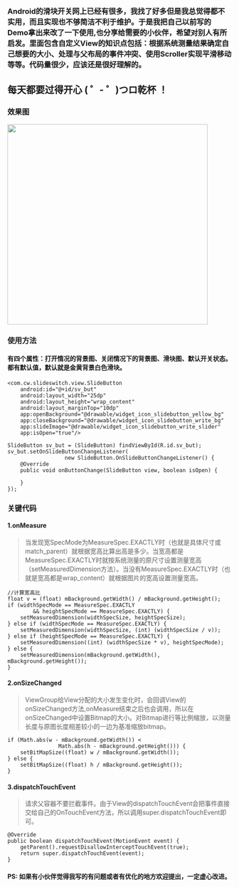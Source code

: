 ### Android的滑块开关网上已经有很多，我找了好多但是我总觉得都不实用，而且实现也不够简洁不利于维护。于是我把自己以前写的Demo拿出来改了一下使用,也分享给需要的小伙伴，希望对别人有所启发。里面包含自定义View的知识点包括：根据系统测量结果确定自己想要的大小、处理与父布局的事件冲突、使用Scroller实现平滑移动等等。代码量很少，应该还是很好理解的。

## 每天都要过得开心 ( ゜- ゜)つロ乾杯 ！


### 效果图
<img src="http://otjav6lvw.bkt.clouddn.com/17-7-23/80966843.jpg" width="450"/>

### 使用方法
#### 有四个属性：打开情况的背景图、关闭情况下的背景图、滑块图、默认开关状态。都有默认值，默认就是金黄背景白色滑块。
```
<com.cw.slideswitch.view.SlideButton
    android:id="@+id/sv_but"
    android:layout_width="25dp"
    android:layout_height="wrap_content"
    android:layout_marginTop="10dp"
    app:openBackground="@drawable/widget_icon_slidebutton_yellow_bg"
    app:closeBackground="@drawable/widget_icon_slidebutton_write_bg"
    app:slideImage="@drawable/widget_icon_slidebutton_write_slider"
    app:isOpen="true"/>

SlideButton sv_but = (SlideButton) findViewById(R.id.sv_but);
sv_but.setOnSlideButtonChangeListener(
                  new SlideButton.OnSlideButtonChangeListener() {
    @Override
    public void onButtonChange(SlideButton view, boolean isOpen) {

    }
});
```

### 关键代码
#### 1.onMeasure
> 当发现宽SpecMode为MeasureSpec.EXACTLY时（也就是具体尺寸或match_parent）就根据宽高比算出高是多少。当宽高都是MeasureSpec.EXACTLY时就按系统测量的原尺寸设置测量宽高（setMeasuredDimension方法）。当没有MeasureSpec.EXACTLY时（也就是宽高都是wrap_content）就根据图片的宽高设置测量宽高。

```
//计算宽高比
float v = (float) mBackground.getWidth() / mBackground.getHeight();
if (widthSpecMode == MeasureSpec.EXACTLY
        && heightSpecMode == MeasureSpec.EXACTLY) {
    setMeasuredDimension(widthSpecSize, heightSpecSize);
} else if (widthSpecMode == MeasureSpec.EXACTLY) {
    setMeasuredDimension(widthSpecSize, (int) (widthSpecSize / v));
} else if (heightSpecMode == MeasureSpec.EXACTLY) {
    setMeasuredDimension((int) (widthSpecSize * v), heightSpecMode);
} else {
    setMeasuredDimension(mBackground.getWidth(), mBackground.getHeight());
}
```
#### 2.onSizeChanged
> ViewGroup给View分配的大小发生变化时，会回调View的onSizeChanged方法,onMeasure结束之后也会调用，所以在onSizeChanged中设置Bitmap的大小。对Bitmap进行等比例缩放，以测量长度与原图长度相差较小的一边为基准缩放bitmap。

```
if (Math.abs(w - mBackground.getWidth()) <
                Math.abs(h - mBackground.getHeight())) {
    setBitMapSize((float) w / mBackground.getWidth());
} else {
    setBitMapSize((float) h / mBackground.getHeight());
}
```
#### 3.dispatchTouchEvent
> 请求父容器不要拦截事件。由于View的dispatchTouchEvent会把事件直接交给自己的OnTouchEvent方法，所以调用super.dispatchTouchEvent即可。

```
@Override
public boolean dispatchTouchEvent(MotionEvent event) {
    getParent().requestDisallowInterceptTouchEvent(true);
    return super.dispatchTouchEvent(event);
}
```

#### PS: 如果有小伙伴觉得我写的有问题或者有优化的地方欢迎提出，一定虚心改进。
